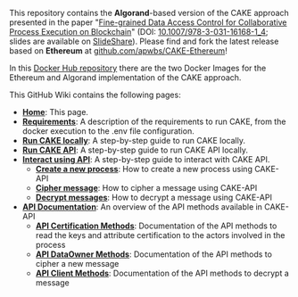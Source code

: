 This repository contains the **Algorand**-based version of the CAKE approach presented in the paper "[Fine-grained Data Access Control for
Collaborative Process Execution on Blockchain](https://arxiv.org/abs/2207.08484)" (DOI: [10.1007/978-3-031-16168-1_4](https://doi.org/10.1007/978-3-031-16168-1_4); slides are available on [SlideShare](https://www.slideshare.net/EdoardoMarangone/finegrained-data-access-control-for-collaborative-process-execution-on-blockchain-253133788)). Please find and fork the latest release based on **Ethereum** at [github.com/apwbs/CAKE-Ethereum](https://github.com/apwbs/CAKE-Ethereum/)!

In this [Docker Hub repository](https://hub.docker.com/repository/docker/apwbs/cake/general) there are the two Docker Images 
for the Ethereum and Algorand implementation of the CAKE approach.

This GitHub Wiki contains the following pages:
* [**Home**](https://github.com/MichaelPlug/CAKE-Algorand/wiki): This page.
* [**Requirements**](https://github.com/MichaelPlug/CAKE-Algorand/wiki/Requirements): A description of the requirements to run CAKE, from the docker execution to the .env file configuration.
* [**Run CAKE locally**](https://github.com/MichaelPlug/CAKE-Algorand/wiki/Run-CAKE-locally): A step-by-step guide to run CAKE locally.
* [**Run CAKE API**](https://github.com/MichaelPlug/CAKE-Algorand/wiki/Run-CAKE-API): A step-by-step guide to run CAKE API locally.
* [**Interact using API**](https://github.com/MichaelPlug/CAKE-Algorand/wiki/Interact-using-CAKE-API): A step-by-step guide to interact with CAKE API.
   * [**Create a new process**](https://github.com/MichaelPlug/CAKE-Algorand/wiki/Create-a-new-process): How to create a new process using CAKE-API
   * [**Cipher message**](https://github.com/MichaelPlug/CAKE-Algorand/wiki/Cipher-message): How to cipher a message using CAKE-API
   * [**Decrypt messages**](https://github.com/MichaelPlug/CAKE-Algorand/wiki/Decrypt-message): How to decrypt a message using CAKE-API
* [**API Documentation**](https://github.com/MichaelPlug/CAKE-Algorand/wiki/API-Documentation): An overview of the API methods available in CAKE-API
   * [**API Certification Methods**](https://github.com/MichaelPlug/CAKE-Algorand/wiki/API-Certification-Methods): Documentation of the API methods to read the keys and attribute certification to the actors involved in the process
   * [**API DataOwner Methods**](https://github.com/MichaelPlug/CAKE-Algorand/wiki/API-DataOwner-Methods): Documentation of the API methods to cipher a new message
   * [**API Client Methods**](https://github.com/MichaelPlug/CAKE-Algorand/wiki/API-Client-Methods): Documentation of the API methods to decrypt a message